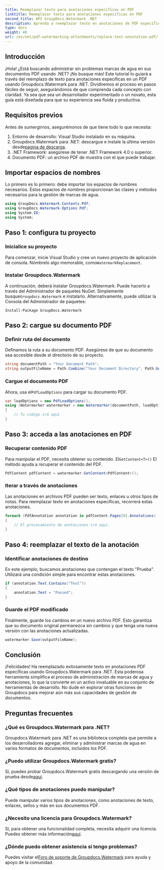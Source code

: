 ```yaml
---
title: Reemplazar texto para anotaciones específicas en PDF
linktitle: Reemplazar texto para anotaciones específicas en PDF
second_title: API GroupDocs.Watermark .NET
description: Aprenda a reemplazar texto en anotaciones de PDF específicas usando Groupdocs.Watermark para .NET con este completo tutorial paso a paso.
type: docs
weight: 40
url: /es/net/pdf-watermarking-attachments/replace-text-annotation-pdf/
---
```

## Introducción
¡Hola! ¿Está buscando administrar sin problemas marcas de agua en sus documentos PDF usando .NET? ¡No busque más! Este tutorial lo guiará a través del reemplazo de texto para anotaciones específicas en un PDF usando Groupdocs.Watermark para .NET. Dividiremos el proceso en pasos fáciles de seguir, asegurándonos de que comprenda cada concepto con claridad. Ya sea que sea un desarrollador experimentado o un novato, esta guía está diseñada para que su experiencia sea fluida y productiva.
## Requisitos previos
Antes de sumergirnos, asegurémonos de que tiene todo lo que necesita:
1. Entorno de desarrollo: Visual Studio instalado en su máquina.
2.  Groupdocs.Watermark para .NET: descargue e instale la última versión desde[pagina de descarga](https://releases.groupdocs.com/Watermark/net/).
3. .NET Framework: asegúrese de tener .NET Framework 4.0 o superior.
4. Documento PDF: un archivo PDF de muestra con el que puede trabajar.
## Importar espacios de nombres
Lo primero es lo primero: debe importar los espacios de nombres necesarios. Estos espacios de nombres proporcionan las clases y métodos necesarios para la gestión de marcas de agua.
```csharp
using GroupDocs.Watermark.Contents.Pdf;
using GroupDocs.Watermark.Options.Pdf;
using System.IO;
using System;
```
## Paso 1: configura tu proyecto
### Inicialice su proyecto
Para comenzar, inicie Visual Studio y cree un nuevo proyecto de aplicación de consola. Nómbrelo algo memorable, como`WatermarkReplacement`.
### Instalar Groupdocs.Watermark
 A continuación, deberá instalar Groupdocs.Watermark. Puede hacerlo a través del Administrador de paquetes NuGet. Simplemente busque`Groupdocs.Watermark` e instalarlo. Alternativamente, puede utilizar la Consola del Administrador de paquetes:
```shell
Install-Package GroupDocs.Watermark
```
## Paso 2: cargue su documento PDF
### Definir ruta del documento
Definamos la ruta a su documento PDF. Asegúrese de que su documento sea accesible desde el directorio de su proyecto.
```csharp
string documentPath = "Your Document Path";
string outputFileName = Path.Combine("Your Document Directory", Path.GetFileName(documentPath));
```
### Cargue el documento PDF
 Ahora, usa el`PdfLoadOptions` para cargar su documento PDF.
```csharp
var loadOptions = new PdfLoadOptions();
using (Watermarker watermarker = new Watermarker(documentPath, loadOptions))
{
    // Tu código irá aquí
}
```
## Paso 3: acceda a las anotaciones en PDF
### Recuperar contenido PDF
 Para manipular el PDF, necesita obtener su contenido. El`GetContent<T>()` El método ayuda a recuperar el contenido del PDF.
```csharp
PdfContent pdfContent = watermarker.GetContent<PdfContent>();
```
### Iterar a través de anotaciones
Las anotaciones en archivos PDF pueden ser texto, enlaces u otros tipos de notas. Para reemplazar texto en anotaciones específicas, recorrerá estas anotaciones.
```csharp
foreach (PdfAnnotation annotation in pdfContent.Pages[0].Annotations)
{
    // El procesamiento de anotaciones irá aquí.
}
```
## Paso 4: reemplazar el texto de la anotación
### Identificar anotaciones de destino
En este ejemplo, buscamos anotaciones que contengan el texto "Prueba". Utilizará una condición simple para encontrar estas anotaciones.
```csharp
if (annotation.Text.Contains("Test"))
{
    annotation.Text = "Passed";
}
```
### Guarde el PDF modificado
Finalmente, guarde los cambios en un nuevo archivo PDF. Esto garantiza que su documento original permanezca sin cambios y que tenga una nueva versión con las anotaciones actualizadas.
```csharp
watermarker.Save(outputFileName);
```

## Conclusión
¡Felicidades! Ha reemplazado exitosamente texto en anotaciones PDF específicas usando Groupdocs.Watermark para .NET. Esta poderosa herramienta simplifica el proceso de administración de marcas de agua y anotaciones, lo que la convierte en un activo invaluable en su conjunto de herramientas de desarrollo. No dude en explorar otras funciones de Groupdocs para mejorar aún más sus capacidades de gestión de documentos.
## Preguntas frecuentes
### ¿Qué es Groupdocs.Watermark para .NET?
Groupdocs.Watermark para .NET es una biblioteca completa que permite a los desarrolladores agregar, eliminar y administrar marcas de agua en varios formatos de documentos, incluidos los PDF.
### ¿Puedo utilizar Groupdocs.Watermark gratis?
 Sí, puedes probar Groupdocs.Watermark gratis descargando una versión de prueba desde[aquí](https://releases.groupdocs.com/).
### ¿Qué tipos de anotaciones puedo manipular?
Puede manipular varios tipos de anotaciones, como anotaciones de texto, enlaces, sellos y más en sus documentos PDF.
### ¿Necesito una licencia para Groupdocs.Watermark?
 Sí, para obtener una funcionalidad completa, necesita adquirir una licencia. Puedes obtener más información[aquí](https://purchase.groupdocs.com/buy).
### ¿Dónde puedo obtener asistencia si tengo problemas?
 Puedes visitar el[Foro de soporte de Groupdocs.Watermark](https://forum.groupdocs.com/c/watermark/19) para ayuda y apoyo de la comunidad.